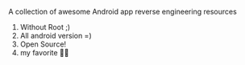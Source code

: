 A collection of awesome Android app reverse engineering resources

1. Without Root ;)
2. All android version =)
3. Open Source!
4. my favorite 🤫🤐

